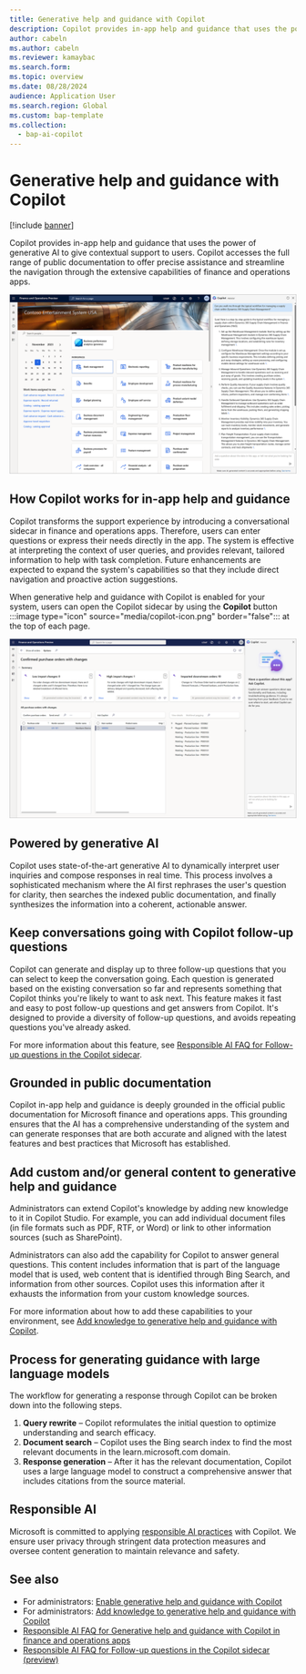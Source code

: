 ```yaml
---
title: Generative help and guidance with Copilot
description: Copilot provides in-app help and guidance that uses the power of generative AI to give contextual support to users. This article provides information about this feature, its prerequisites, and how it works.
author: cabeln
ms.author: cabeln
ms.reviewer: kamaybac
ms.search.form:
ms.topic: overview
ms.date: 08/28/2024
audience: Application User
ms.search.region: Global
ms.custom: bap-template
ms.collection:
  - bap-ai-copilot
---
```


# Generative help and guidance with Copilot

[!include [banner](../includes/banner.md)]

Copilot provides in-app help and guidance that uses the power of generative AI to give contextual support to users. Copilot accesses the full range of public documentation to offer precise assistance and streamline the navigation through the extensive capabilities of finance and operations apps.

[<img src="media/copilot-homepage-explain-worflow.png" alt="Screenshot of the Copilot help pane in the user experience." title="Screenshot of the Copilot help pane in the user experience" width="720" />](media/copilot-homepage-explain-worflow.png#lightbox)

## How Copilot works for in-app help and guidance

Copilot transforms the support experience by introducing a conversational sidecar in finance and operations apps. Therefore, users can enter questions or express their needs directly in the app. The system is effective at interpreting the context of user queries, and provides relevant, tailored information to help with task completion. Future enhancements are expected to expand the system's capabilities so that they include direct navigation and proactive action suggestions.

When generative help and guidance with Copilot is enabled for your system, users can open the Copilot sidecar by using the **Copilot** button :::image type="icon" source="media/copilot-icon.png" border="false"::: at the top of each page.

[<img src="../copilot/media/copilot-help-welcome.png" alt="Copilot help pane in the user experience." title="Copilot help pane in the user experience" width="720" />](../copilot/media/copilot-help-welcome.png#lightbox)

## Powered by generative AI

Copilot uses state-of-the-art generative AI to dynamically interpret user inquiries and compose responses in real time. This process involves a sophisticated mechanism where the AI first rephrases the user's question for clarity, then searches the indexed public documentation, and finally synthesizes the information into a coherent, actionable answer.

## Keep conversations going with Copilot follow-up questions

Copilot can generate and display up to three follow-up questions that you can select to keep the conversation going. Each question is generated based on the existing conversation so far and represents something that Copilot thinks you're likely to want to ask next. This feature makes it fast and easy to post follow-up questions and get answers from Copilot. It's designed to provide a diversity of follow-up questions, and avoids repeating questions you've already asked.

For more information about this feature, see [Responsible AI FAQ for Follow-up questions in the Copilot sidecar](faq-copilot-suggested-questions.md).

## Grounded in public documentation

Copilot in-app help and guidance is deeply grounded in the official public documentation for Microsoft finance and operations apps. This grounding ensures that the AI has a comprehensive understanding of the system and can generate responses that are both accurate and aligned with the latest features and best practices that Microsoft has established.

## Add custom and/or general content to generative help and guidance

Administrators can extend Copilot's knowledge by adding new knowledge to it in Copilot Studio. For example, you can add individual document files (in file formats such as PDF, RTF, or Word) or link to other information sources (such as SharePoint).

Administrators can also add the capability for Copilot to answer general questions. This content includes information that is part of the language model that is used, web content that is identified through Bing Search, and information from other sources. Copilot uses this information after it exhausts the information from your custom knowledge sources.

For more information about how to add these capabilities to your environment, see [Add knowledge to generative help and guidance with Copilot](../../dev-itpro/copilot/extend-copilot-generative-help.md).

## Process for generating guidance with large language models

The workflow for generating a response through Copilot can be broken down into the following steps.

1. **Query rewrite** – Copilot reformulates the initial question to optimize understanding and search efficacy.
1. **Document search** – Copilot uses the Bing search index to find the most relevant documents in the learn.microsoft.com domain.
1. **Response generation** – After it has the relevant documentation, Copilot uses a large language model to construct a comprehensive answer that includes citations from the source material.

## Responsible AI

Microsoft is committed to applying [responsible AI practices](../../dev-itpro/responsible-ai/responsible-ai-overview.md) with Copilot. We ensure user privacy through stringent data protection measures and oversee content generation to maintain relevance and safety.

## See also

- For administrators: [Enable generative help and guidance with Copilot](../../dev-itpro/copilot/enable-copliot-generative-help.md)
- For administrators: [Add knowledge to generative help and guidance with Copilot](../../dev-itpro/copilot/extend-copilot-generative-help.md)
- [Responsible AI FAQ for Generative help and guidance with Copilot in finance and operations apps](faq-copilot-generative-help.md)
- [Responsible AI FAQ for Follow-up questions in the Copilot sidecar (preview)](faq-copilot-suggested-questions.md)
